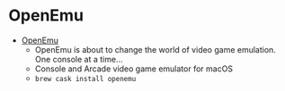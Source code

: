 # OpenEmu
- [OpenEmu](https://openemu.org/)
  -  OpenEmu is about to change the world of video game emulation. One console at a time...
  - Console and Arcade video game emulator for macOS
  - `brew cask install openemu`
